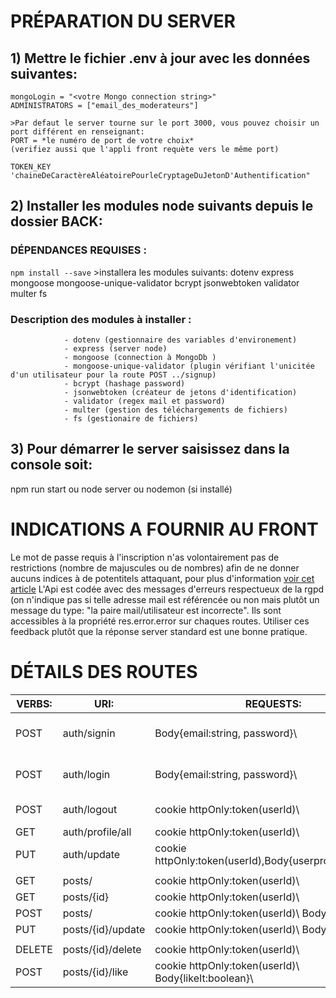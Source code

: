# PRÉPARATION DU SERVER 

## 1) Mettre le fichier .env à jour avec les données suivantes:

    mongoLogin = "<votre Mongo connection string>"
    ADMINISTRATORS = ["email_des_moderateurs"]

    >Par defaut le server tourne sur le port 3000, vous pouvez choisir un port différent en renseignant:
    PORT = *le numéro de port de votre choix* 
    (verifiez aussi que l'appli front requète vers le même port) 

    TOKEN_KEY 'chaineDeCaractèreAléatoirePourleCryptageDuJetonD'Authentification"

## 2) Installer les modules node suivants depuis le dossier BACK:

### DÉPENDANCES REQUISES :
`npm install --save` >installera les modules suivants: dotenv express mongoose mongoose-unique-validator bcrypt jsonwebtoken validator multer fs

### Description des modules à installer :
                - dotenv (gestionnaire des variables d'environement)
                - express (server node)
                - mongoose (connection à MongoDb )
                - mongoose-unique-validator (plugin vérifiant l'unicitée d'un utilisateur pour la route POST ../signup)
                - bcrypt (hashage password)
                - jsonwebtoken (créateur de jetons d'identification)
                - validator (regex mail et password)
                - multer (gestion des téléchargements de fichiers)
                - fs (gestionaire de fichiers)

## 3) Pour démarrer le server saisissez dans la console soit:

npm run start
    ou
node server
    ou
nodemon (si installé)

# INDICATIONS A FOURNIR AU FRONT

Le mot de passe requis à l'inscription n'as volontairement pas de restrictions (nombre de majuscules ou de nombres) afin de ne donner aucuns indices à de potentitels attaquant, pour plus d'information [voir cet article](https://stackoverflow.com/questions/48345922/reference-password-validation)
L'Api est codée avec des messages d'erreurs respectueux de la rgpd (on n'indique pas si telle adresse mail est référencée ou non mais plutôt un message du type: "la paire mail/utilisateur est incorrecte". Ils sont accessibles à la propriété res.error.error sur chaques routes.
Utiliser ces feedback plutôt que la réponse server standard est une bonne pratique.  

# DÉTAILS DES ROUTES 

|VERBS:     |    URI:              |           REQUESTS:                                               |           RESPONSES:                               |
|-----------|----------------------|-------------------------------------------------------------------|----------------------------------------------------|
|POST       |auth/signin           | Body\{email:string, password}\                                    | cookie httpOnly:token\(userId)\, \{userprofile}\   |
|POST       |auth/login            | Body\{email:string, password}\                                    | cookie httpOnly:token\(userId)\, \{userprofile}\   |
|POST       |auth/logout           | cookie httpOnly:token\(userId)\                                   | clearCookie httpOnly:token\(userId)\               |
|GET        |auth/profile/all      | cookie httpOnly:token\(userId)\                                   | \[users, ]\                                        |
|PUT        |auth/update           | cookie httpOnly:token\(userId),Body\{userprofileUpdated}\         | \{userprofile}\                                    |
|           |                      |                                                                   |                                                    |
|GET        |posts/                | cookie httpOnly:token\(userId)\                                   | \[tous les posts]\                                 |
|GET        |posts/{id}            | cookie httpOnly:token\(userId)\                                   | \{post}\                                           |
|POST       |posts/                | cookie httpOnly:token\(userId)\ Body\{post}\                      | \{message:string}\                                 |
|PUT        |posts/{id}/update     | cookie httpOnly:token\(userId)\ Body\{post}\                      | \{message:string}\                                 |
|           |                      |                                                                   |                                                    |
|DELETE     |posts/{id}/delete     | cookie httpOnly:token\(userId)\                                   | \{message:string}\                                 |
|POST       |posts/{id}/like       | cookie httpOnly:token\(userId)\ Body\{likeIt:boolean}\            | \{message:string}\                                 |

